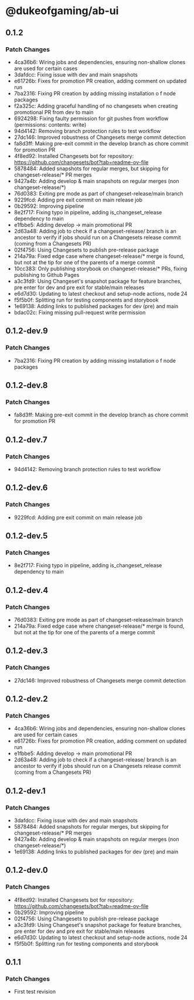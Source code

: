 # @dukeofgaming/ab-ui

## 0.1.2

### Patch Changes

- 4ca36b6: Wiring jobs and dependencies, ensuring non-shallow clones are used for certain cases
- 3dafdcc: Fixing issue with dev and main snapshots
- e61726b: Fixes for promotion PR creation, adding comment on updated run
- 7ba2316: Fixing PR creation by adding missing installation o f node packages
- f2a325c: Adding graceful handling of no changesets when creating promotional PR from dev to main
- 6924298: Fixing faulty permission for git pushes from workflow (permissions: contents: write)
- 94d4142: Removing branch protection rules to test workflow
- 27dc146: Improved robustness of Changesets merge commit detection
- fa8d3ff: Making pre-exit commit in the develop branch as chore commit for promotion PR
- 4f8ed92: Installed Changesets bot for repository: https://github.com/changesets/bot?tab=readme-ov-file
- 5878484: Added snapshots for regular merges, but skipping for changeset-release/\* PR merges
- 9427a4b: Adding develop & main snapshots on regular merges (non changeset-release/\*)
- 76d0383: Exiting pre mode as part of changeset-release/main branch
- 9229fcd: Adding pre exit commit on main release job
- 0b29592: Improving pipeline
- 8e2f717: Fixing typo in pipeline, adding is_changeset_release dependency to main
- e1fbbe5: Adding develop -> main promotional PR
- 2d63a48: Adding job to check if a changeset-release/ branch is an ancestor to verify if jobs should run on a Changesets release commit (coming from a Changesets PR)
- 02f4756: Using Changesets to publish pre-release package
- 214a79a: Fixed edge case where changeset-release/\* merge is found, but not at the tip for one of the parents of a merge commit
- 10cc383: Only publishing storybook on changeset-release/\* PRs, fixing publishing to Github Pages
- a3c3fd9: Using Changeset's snapshot package for feature branches, pre enter for dev and pre exit for stable/main releases
- e6d7d30: Updating to latest checkout and setup-node actions, node 24
- f5f5b0f: Splitting run for testing components and storybook
- 1e69138: Adding links to published packages for dev (pre) and main
- bdac02c: Fixing missing pull-request write permission

## 0.1.2-dev.9

### Patch Changes

- 7ba2316: Fixing PR creation by adding missing installation o f node packages

## 0.1.2-dev.8

### Patch Changes

- fa8d3ff: Making pre-exit commit in the develop branch as chore commit for promotion PR

## 0.1.2-dev.7

### Patch Changes

- 94d4142: Removing branch protection rules to test workflow

## 0.1.2-dev.6

### Patch Changes

- 9229fcd: Adding pre exit commit on main release job

## 0.1.2-dev.5

### Patch Changes

- 8e2f717: Fixing typo in pipeline, adding is_changeset_release dependency to main

## 0.1.2-dev.4

### Patch Changes

- 76d0383: Exiting pre mode as part of changeset-release/main branch
- 214a79a: Fixed edge case where changeset-release/\* merge is found, but not at the tip for one of the parents of a merge commit

## 0.1.2-dev.3

### Patch Changes

- 27dc146: Improved robustness of Changesets merge commit detection

## 0.1.2-dev.2

### Patch Changes

- 4ca36b6: Wiring jobs and dependencies, ensuring non-shallow clones are used for certain cases
- e61726b: Fixes for promotion PR creation, adding comment on updated run
- e1fbbe5: Adding develop -> main promotional PR
- 2d63a48: Adding job to check if a changeset-release/ branch is an ancestor to verify if jobs should run on a Changesets release commit (coming from a Changesets PR)

## 0.1.2-dev.1

### Patch Changes

- 3dafdcc: Fixing issue with dev and main snapshots
- 5878484: Added snapshots for regular merges, but skipping for changeset-release/\* PR merges
- 9427a4b: Adding develop & main snapshots on regular merges (non changeset-release/\*)
- 1e69138: Adding links to published packages for dev (pre) and main

## 0.1.2-dev.0

### Patch Changes

- 4f8ed92: Installed Changesets bot for repository: https://github.com/changesets/bot?tab=readme-ov-file
- 0b29592: Improving pipeline
- 02f4756: Using Changesets to publish pre-release package
- a3c3fd9: Using Changeset's snapshot package for feature branches, pre enter for dev and pre exit for stable/main releases
- e6d7d30: Updating to latest checkout and setup-node actions, node 24
- f5f5b0f: Splitting run for testing components and storybook

## 0.1.1

### Patch Changes

- First test revision
